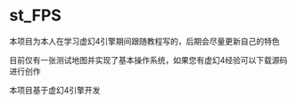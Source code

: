 # st_FPS

本项目为本人在学习虚幻4引擎期间跟随教程写的，后期会尽量更新自己的特色

目前仅有一张测试地图并实现了基本操作系统，如果您有虚幻4经验可以下载源码进行创作

本项目基于虚幻4引擎开发

